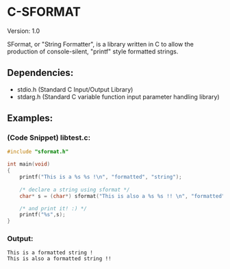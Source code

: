 # C-SFORMAT

Version: 1.0

SFormat, or "String Formatter", is a library written in C to allow the production of console-silent, "printf" style formatted strings.

## Dependencies:
- stdio.h (Standard C Input/Output Library)
- stdarg.h (Standard C variable function input parameter handling library)

## Examples:

### (Code Snippet) libtest.c:
```C
#include "sformat.h"

int main(void)
{
    printf("This is a %s %s !\n", "formatted", "string");
    
    /* declare a string using sformat */
    char* s = (char*) sformat("This is also a %s %s !! \n", "formatted", "string");

    /* and print it! :) */
    printf("%s",s);
}
```
### Output: 
```
This is a formatted string !
This is also a formatted string !! 
```
